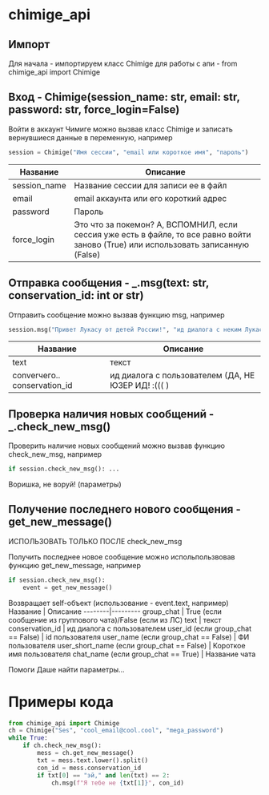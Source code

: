# сhimige_api

## Импорт 

Для начала - импортируем класс Chimige для работы с апи - from chimige_api import Chimige

## Вход - Chimige(session_name: str, email: str, password: str, force_login=False)

Войти в аккаунт Чимиге можно вызвав класс Chimige и записать вернувшиеся данные в переменную, например
```python
session = Chimige("Имя сессии", "email или короткое имя", "пароль")
```

Название | Описание
--------|---------
session_name | Название сессии для записи ее в файл
email | email аккаунта или его короткий адрес
password | Пароль
force_login | Это что за покемон? А, ВСПОМНИЛ, если сессия уже есть в файле, то все равно войти заново (True) или использовать записанную (False)


## Отправка сообщения - _.msg(text: str, conservation_id: int or str)

Отправить сообщение можно вызвав функцию msg, например 
```python
session.msg("Привет Лукасу от детей России!", "ид диалога с неким Лукасом")
```
Название | Описание
--------|---------
text | текст
converчего.. conservation_id | ид диалога с пользователем (ДА, НЕ ЮЗЕР ИД! :((( )

## Проверка наличия новых сообщений - _.check_new_msg()

Проверить наличие новых сообщений можно вызвав функцию check_new_msg, например
```python
if session.check_new_msg(): ...
```
Воришка, не воруй! (параметры)

## Получение последнего нового сообщения - get_new_message()

ИСПОЛЬЗОВАТЬ ТОЛЬКО ПОСЛЕ check_new_msg 

Получить последнее новое сообщение можно испольпользвовав функцию get_new_message, например
```python
if session.check_new_msg(): 
    event = get_new_message()
```
Возвращает self-объект (использование - event.text, например)
Название | Описание
--------|---------
group_chat | True (если сообщение из группового чата)/False (если из ЛС)
text | текст
conservation_id | ид диалога с пользователем
user_id (если group_chat == False) | id пользователя 
user_name (если group_chat == False) | ФИ пользователя
user_short_name (если group_chat == False) | Короткое имя пользователя 
chat_name (если group_chat == True) | Название чата

Помоги Даше найти параметры...

# Примеры кода

```python
from chimige_api import Chimige
ch = Chimige("Ses", "cool_email@cool.cool", "mega_password")
while True:
    if ch.check_new_msg():
        mess = ch.get_new_message()
        txt = mess.text.lower().split()
        con_id = mess.conservation_id
        if txt[0] == "эй," and len(txt) == 2:
            ch.msg(f"Я тебе не {txt[1]}", con_id)
```

